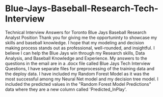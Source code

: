 # Blue-Jays-Baseball-Research-Tech-Interview
Technical Interview Answers for Toronto Blue Jays Baseball Research Analyst Position
Thank you for giving me the opportuninty to showcase my skills and baseball knowledge.
I hope that my modeling and decision making process stands out as professional, well-rounded, and insightful.
I believe I can help the Blue Jays win through my Research skills, Data Analysis, and Baseball Knowledge and Experience.
My answers to the questions in the email are in a .docx file called Blue Jays Tech Interview Questions, I have separate files for preprocessing of the training data and the deploy data.
I have included my Random Forest Model as it was the most successful among my Neural Net model and my decision tree model.
I included the predicted values in the "Random Forest Model Predictions" data where they are a new column called 'Predicted_InPlay'.
